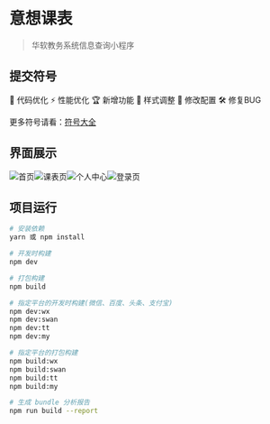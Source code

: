 # 意想课表

> 华软教务系统信息查询小程序

## 提交符号
🚀 代码优化
⚡️ 性能优化
🏆 新增功能
🎨 样式调整
🔧 修改配置
🛠️ 修复BUG

更多符号请看：[符号大全](https://twemoji.maxcdn.com/2/test/preview.html)


## 界面展示
![首页](https://gitee.com/chinesee/images/raw/master/img/img_004.jpg)![课表页](https://gitee.com/chinesee/images/raw/master/img/img_005.jpg)![个人中心](https://gitee.com/chinesee/images/raw/master/img/img_006.jpg)![登录页](https://gitee.com/chinesee/images/raw/master/img/img_007.jpg)


## 项目运行
``` bash
# 安装依赖
yarn 或 npm install

# 开发时构建
npm dev

# 打包构建
npm build

# 指定平台的开发时构建(微信、百度、头条、支付宝)
npm dev:wx
npm dev:swan
npm dev:tt
npm dev:my

# 指定平台的打包构建
npm build:wx
npm build:swan
npm build:tt
npm build:my

# 生成 bundle 分析报告
npm run build --report
```